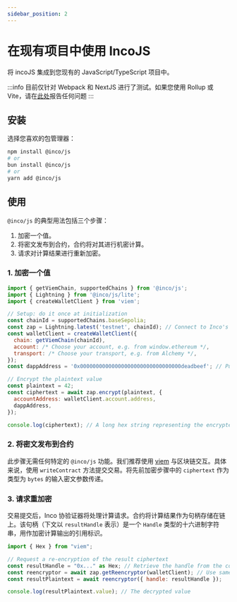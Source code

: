 ```yaml
---
sidebar_position: 2
---
```


# 在现有项目中使用 IncoJS
将 incoJS 集成到您现有的 JavaScript/TypeScript 项目中。


:::info
目前仅针对 Webpack 和 NextJS 进行了测试。如果您使用 Rollup 或 Vite，请在[此处](https://docs.google.com/forms/d/e/1FAIpQLSetj4PsvNUSTP7nQYun9D-VF1cXX6YtYctjKkzC4j-x_g2wXg/viewform)报告任何问题
:::

## 安装
选择您喜欢的包管理器：
```bash
npm install @inco/js
# or
bun install @inco/js
# or
yarn add @inco/js
```

## 使用
`@inco/js` 的典型用法包括三个步骤：
1. 加密一个值。
2. 将密文发布到合约，合约将对其进行机密计算。
3. 请求对计算结果进行重新加密。

### 1. 加密一个值
```js
import { getViemChain, supportedChains } from '@inco/js';
import { Lightning } from '@inco/js/lite';
import { createWalletClient } from 'viem';

// Setup: do it once at initialization
const chainId = supportedChains.baseSepolia;
const zap = Lightning.latest('testnet', chainId); // Connect to Inco's latest public testnet
const walletClient = createWalletClient({
  chain: getViemChain(chainId),
  account: /* Choose your account, e.g. from window.ethereum */,
  transport: /* Choose your transport, e.g. from Alchemy */,
});
const dappAddress = '0x00000000000000000000000000000000deadbeef'; // Put your contract address here

// Encrypt the plaintext value
const plaintext = 42;
const ciphertext = await zap.encrypt(plaintext, {
  accountAddress: walletClient.account.address,
  dappAddress,
});

console.log(ciphertext); // A long hex string representing the encrypted value
```

### 2. 将密文发布到合约
此步骤无需任何特定的 `@inco/js` 功能。我们推荐使用 [viem](https://viem.sh/) 与区块链交互。具体来说，使用 `writeContract` 方法提交交易。将先前加密步骤中的 `ciphertext` 作为类型为 `bytes` 的输入密文参数传递。
​
### 3. 请求重加密
交易提交后，Inco 协验证器将处理计算请求。合约将计算结果作为句柄存储在链上。该句柄（下文以 `resultHandle` 表示）是一个 `Handle` 类型的十六进制字符串，用作加密计算输出的引用标识。
```js
import { Hex } from "viem";

// Request a re-encryption of the result ciphertext
const resultHandle = "0x..." as Hex; // Retrieve the handle from the contract, e.g. using viem
const reencryptor = await zap.getReencryptor(walletClient); // Use same walletClient as previous step
const resultPlaintext = await reencryptor({ handle: resultHandle });

console.log(resultPlaintext.value); // The decrypted value
```